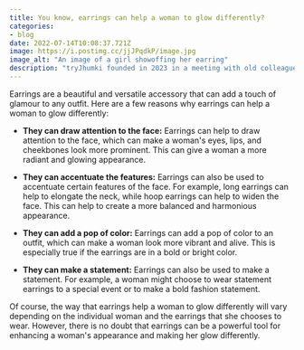 ```yaml
---
title: You know, earrings can help a woman to glow differently?
categories:
- blog
date: 2022-07-14T10:08:37.721Z
image: https://i.postimg.cc/jjJPqdkP/image.jpg
image_alt: "An image of a girl showoffing her earring"
description: "tryJhumki founded in 2023 in a meeting with old colleague with a deep sense of excitement about the possibilities in the world of earrings and making ladies beautiful feel proud"
---
```

Earrings are a beautiful and versatile accessory that can add a touch of glamour to any outfit. Here are a few reasons why earrings can help a woman to glow differently:

- **They can draw attention to the face:** Earrings can help to draw attention to the face, which can make a woman's eyes, lips, and cheekbones look more prominent. This can give a woman a more radiant and glowing appearance.

- **They can accentuate the features:** Earrings can also be used to accentuate certain features of the face. For example, long earrings can help to elongate the neck, while hoop earrings can help to widen the face. This can help to create a more balanced and harmonious appearance.

- **They can add a pop of color:** Earrings can add a pop of color to an outfit, which can make a woman look more vibrant and alive. This is especially true if the earrings are in a bold or bright color.

- **They can make a statement:** Earrings can also be used to make a statement. For example, a woman might choose to wear statement earrings to a special event or to make a bold fashion statement.

Of course, the way that earrings help a woman to glow differently will vary depending on the individual woman and the earrings that she chooses to wear. However, there is no doubt that earrings can be a powerful tool for enhancing a woman's appearance and making her glow differently.